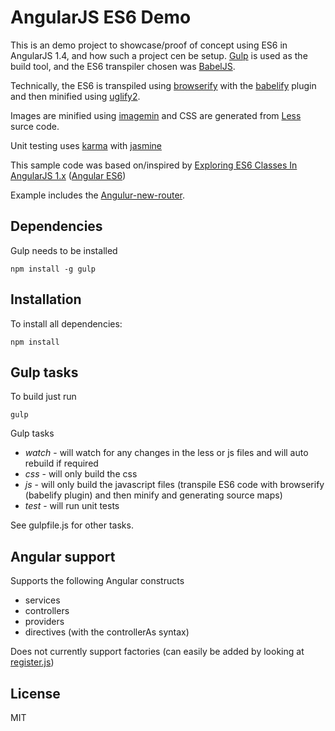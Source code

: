 # AngularJS ES6 Demo
This is an demo project to showcase/proof of concept using ES6 in AngularJS 1.4, and how such a project cen be setup. 
[Gulp](http://gulpjs.com/) is used as the build tool, and the ES6 transpiler chosen was [BabelJS](http://babeljs.io/).

Technically, the ES6 is transpiled using [browserify](http://browserify.org/) with the [babelify](https://github.com/babel/babelify) plugin and then minified using [uglify2](https://github.com/mishoo/UglifyJS2).

Images are minified using [imagemin](https://www.npmjs.com/package/gulp-imagemin) and CSS are generated from [Less](https://github.com/plus3network/gulp-less) surce code.

Unit testing uses [karma](http://karma-runner.github.io/0.12/index.html) with [jasmine](http://jasmine.github.io/2.2/introduction.html)

This sample code was based on/inspired by [Exploring ES6 Classes In AngularJS 1.x](http://www.michaelbromley.co.uk/blog/350/exploring-es6-classes-in-angularjs-1-x?utm_content=buffer184f8&utm_medium=social&utm_source=plus.google.com&utm_campaign=buffer) ([Angular ES6](https://github.com/michaelbromley/angular-es6))

Example includes the [Angulur-new-router](https://github.com/angular/router).

## Dependencies
Gulp needs to be installed
```
npm install -g gulp
```

## Installation
To install all dependencies:
```
npm install
```

## Gulp tasks
To build just run 
```
gulp
```
Gulp tasks 
* *watch* - will watch for any changes in the less or js files and will auto rebuild if required
* *css*   - will only build the css
* *js*    - will only build the javascript files (transpile ES6 code with browserify (babelify plugin) and then minify and generating source maps)
* *test*  - will run unit tests

See gulpfile.js for other tasks.

## Angular support
Supports the following Angular constructs
* services
* controllers
* providers
* directives (with the controllerAs syntax)

Does not currently support factories (can easily be added by looking at [register.js](https://github.com/michaelbromley/angular-es6/blob/master/src/app/utils/register.js))

## License
MIT

